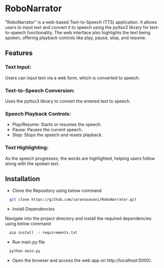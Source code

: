 
# RoboNarrator

"RoboNarrator" is a web-based Text-to-Speech (TTS) application. It allows users to input text and convert it to speech using the pyttsx3 library for text-to-speech functionality. The web interface also highlights the text being spoken, offering playback controls like play, pause, stop, and resume.


## Features

### Text Input: 
Users can input text via a web form, which is converted to speech.
### Text-to-Speech Conversion: 
Uses the pyttsx3 library to convert the entered text to speech.
### Speech Playback Controls:
- Play/Resume: Starts or resumes the speech.
- Pause: Pauses the current speech.
- Stop: Stops the speech and resets playback.
### Text Highlighting:
As the speech progresses, the words are highlighted, helping users follow along with the spoken text.



## Installation

- Clone the Repository using below command

```bash
  git clone https://github.com/zaranasavani/RoboNarrator.git
```
  
- Install Dependencies

Navigate into the project directory and install the required dependencies using below command

```bash
  pip install -r requirements.txt
```

- Run main.py file
```bash
  python main.py
```
- Open the browser and access the web app on http://localhost:5000/.
